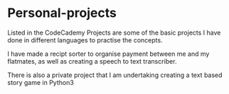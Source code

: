 # Personal-projects

Listed in the CodeCademy Projects are some of the basic projects I have done in different languages to practise the concepts.

I have made a recipt sorter to organise payment between me and my flatmates, as well as creating a speech to text transcriber.

There is also a private project that I am undertaking creating a text based story game in Python3
